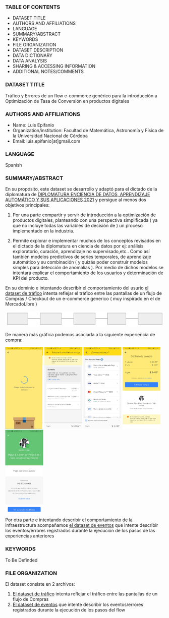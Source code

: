 ### TABLE OF CONTENTS

* DATASET TITLE
* AUTHORS AND AFFILIATIONS
* LANGUAGE
* SUMMARY/ABSTRACT
* KEYWORDS
* FILE ORGANIZATION
* DATASET DESCRIPTION 
* DATA DICTIONARY
* DATA ANALYSIS
* SHARING & ACCESSING INFORMATION
* ADDITIONAL NOTES/COMMENTS

### DATASET TITLE

Tráfico y Errores de un flow e-commerce genérico para
la introducción a Optimización de Tasa de Conversión en productos digitales

###  AUTHORS AND AFFILIATIONS

* Name: Luis Epifanio
* Organization/institution: Facultad de Matemática, Astronomía y Física de la Universidad Nacional de Córdoba
* Email: luis.epifanio[at]gmail.com

### LANGUAGE
Spanish

### SUMMARY/ABSTRACT

En su propósito, este dataset se desarrollo y adaptó para el dictado de la diplomatura de [DIPLOMATURA
ENCIENCIA DE DATOS, APRENDIZAJE AUTOMÁTICO
Y SUS APLICACIONES 2021](https://diplodatos.famaf.unc.edu.ar/) y persigue al menos dos objetivos principales:
1. Por una parte compartir y servir de introducción a la optimización de productos
digitales, planteando con una perspectiva simplificada ( ya que no incluye todas las variables de decisión de ) un proceso implementado en la industria.

2. Permite explorar e implementar muchos de los conceptos revisados en el dictado de la diplomatura en ciencia de datos por ej: análisis exploratorio,
curación, aprendizaje no supervisado,etc.. Como así también modelos predictivos
de series temporales, de aprendizaje automático y su combinación ( y quizás poder
construir modelos simples para detección de anomalías ). Por medio de dichos
modelos se intentará explicar el comportamiento de los usuarios y determinación
de KPI del producto.

En su dominio e intentando describir el comportamiento del usurio [el dataset de tráfico](traffic_AR_CL_UY.csv) intenta reflejar el tráfico entre las pantallas de un flujo de Compras / Checkout de un e-commerce generico ( muy inspirado en el de MercadoLibre )

![CheckOut Generic Diagram](./assets/images/checkout-flow.svg)

De manera más gráfica podemos asociarla a la siguiente experiencia de compra:

<img src="./assets/images/LOADING.jpeg" width="120" > 

<img src="./assets/images/SHIPPING.jpeg" width="120" >
<img src="./assets/images/PAYMENTS.jpeg" width="120" >
<img src="./assets/images/REVIEW.jpeg" width="120" >
<img src="./assets/images/CONGRATS.jpeg" width="120" >

Por otra parte e intentando describir el comportamiento de la infraestructura
acompañamos [el dataset de eventos](events_AR_CL_UY.csv) que intente describir
los eventos/errores registrados durante la ejecución de los pasos de las experiencias 
anteriores

### KEYWORDS

To Be Definded

### FILE ORGANIZATION

El dataset consiste en 2 archivos:

1. [El dataset de tráfico](traffic_AR_CL_UY.csv) intenta reflejar el tráfico entre las pantallas de un flujo de Compras
2. [El dataset de eventos](events_AR_CL_UY.csv) que intente describir
los eventos/errores registrados durante la ejecución de los pasos del flow